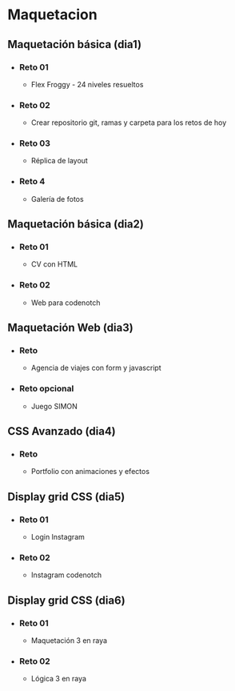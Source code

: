 # Maquetacion

## Maquetación básica (dia1)
- ### Reto 01
    - Flex Froggy - 24 niveles resueltos
- ### Reto 02
    - Crear repositorio git, ramas y carpeta para los retos de hoy
- ### Reto 03
    - Réplica de layout
- ### Reto 4
    - Galería de fotos

## Maquetación básica (dia2)
- ### Reto 01
    - CV con HTML
- ### Reto 02
    - Web para codenotch

## Maquetación Web (dia3)
- ### Reto
    - Agencia de viajes con form y javascript
- ### Reto opcional
    - Juego SIMON
  
## CSS Avanzado (dia4)
- ### Reto
    - Portfolio con animaciones y efectos
    
## Display grid CSS (dia5)
- ### Reto 01
    - Login Instagram
- ### Reto 02
    - Instagram codenotch
    
## Display grid CSS (dia6)
- ### Reto 01
    - Maquetación 3 en raya
- ### Reto 02
    - Lógica 3 en raya
    
